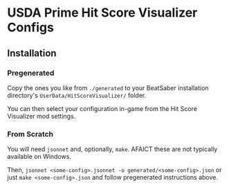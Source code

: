 # USDA Prime Hit Score Visualizer Configs

## Installation

### Pregenerated

Copy the ones you like from `./generated` to your BeatSaber installation directory's `UserData/HitScoreVisualizer/` folder.

You can then select your configuration in-game from the Hit Score Visualizer mod settings.


### From Scratch

You will need `jsonnet` and, optionally, `make`.  AFAICT these are not typically available on Windows.

Then, `jsonnet <some-config>.jsonnet -o generated/<some-config>.json` or just `make <some-config>.json` and follow pregenerated instructions above.
